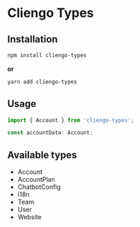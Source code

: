 # Cliengo Types

## Installation

```bash
npm install cliengo-types
```

**or**
```bash
yarn add cliengo-types
```

## Usage

```javascript
import { Account } from 'cliengo-types';

const accountData: Account;
```

## Available types
- Account
- AccountPlan
- ChatbotConfig
- i18n
- Team
- User
- Website
